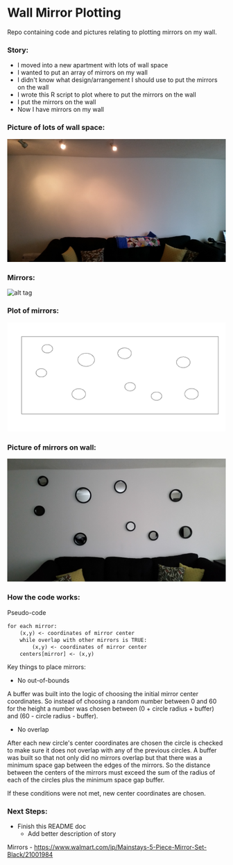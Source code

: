 # Wall Mirror Plotting

Repo containing code and pictures relating to plotting mirrors on my wall.

### Story:
* I moved into a new apartment with lots of wall space
* I wanted to put an array of mirrors on my wall
* I didn't know what design/arrangement I should use to put the mirrors on the wall
* I wrote this R script to plot where to put the mirrors on the wall
* I put the mirrors on the wall
* Now I have mirrors on my wall

### Picture of lots of wall space:
![alt tag](https://github.com/jeremypmobley/mirrors/blob/master/output/blankwall.jpg)

### Mirrors:
![alt tag](https://ll-us-i5.wal.co/asr/4f69bfd3-59b1-4ea6-8053-a9650799c6ab_1.484d1a595025c169e727dad4bc7208c5.jpeg?odnHeight=450&odnWidth=450&odnBg=FFFFFF)

### Plot of mirrors:
![alt tag](https://github.com/jeremypmobley/mirrors/blob/master/output/mirrors_plotted.png)

### Picture of mirrors on wall:
![alt tag](https://github.com/jeremypmobley/mirrors/blob/master/output/wallmirrors.jpg)

### How the code works:

Pseudo-code

```
for each mirror:
	(x,y) <- coordinates of mirror center
	while overlap with other mirrors is TRUE:
		(x,y) <- coordinates of mirror center
	centers[mirror] <- (x,y)
```

Key things to place mirrors: 
 * No out-of-bounds

A buffer was built into the logic of choosing the initial mirror center coordinates. So instead of choosing a random number between 0 and 60 for the height a number was chosen between (0 + circle radius + buffer) and (60 - circle radius - buffer).

 * No overlap

After each new circle's center coordinates are chosen the circle is checked to make sure it does not overlap with any of the previous circles.  A buffer was built so that not only did no mirrors overlap but that there was a minimum space gap between the edges of the mirrors. So the distance between the centers of the mirrors must exceed the sum of the radius of each of the circles plus the minimum space gap buffer.

If these conditions were not met, new center coordinates are chosen.


### Next Steps:
- Finish this README doc
	- Add better description of story

Mirrors - https://www.walmart.com/ip/Mainstays-5-Piece-Mirror-Set-Black/21001984

